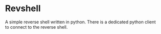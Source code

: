 # Revshell

A simple reverse shell written in python. There is a dedicated python client to connect to the reverse shell.

